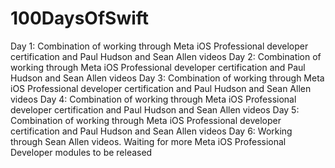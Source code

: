 # 100DaysOfSwift

Day 1: Combination of working through Meta iOS Professional developer certification and Paul Hudson and Sean Allen videos
Day 2: Combination of working through Meta iOS Professional developer certification and Paul Hudson and Sean Allen videos
Day 3: Combination of working through Meta iOS Professional developer certification and Paul Hudson and Sean Allen videos
Day 4: Combination of working through Meta iOS Professional developer certification and Paul Hudson and Sean Allen videos
Day 5: Combination of working through Meta iOS Professional developer certification and Paul Hudson and Sean Allen videos
Day 6: Working through Sean Allen videos. Waiting for more Meta iOS Professional Developer modules to be released
